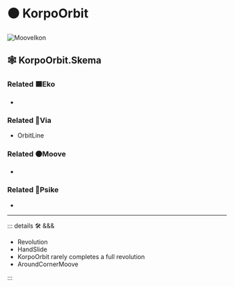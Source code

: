 # 🟠 <mooves>KorpoOrbit</mooves>

![MooveIkon](/Moove/Moove_Ikon.png)

## 🕸 KorpoOrbit.Skema

### Related 🟩<ekos>Eko</ekos>

-

### Related 🔻<via>Via</via>

- OrbitLine

### Related 🟠<mooves>Moove</mooves>

-

### Related 💜<psike>Psike</psike>

-

---

<!-- =================================================== -->
<!-- =================================================== -->
<!-- =================================================== -->
<!-- =================================================== -->
<!-- =================================================== -->
::: details 🛠 <dev>&&&</dev>

- Revolution
- HandSlide
- KorpoOrbit rarely completes a full revolution
- AroundCornerMoove

:::
